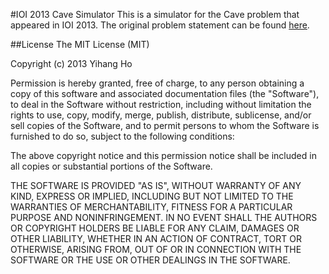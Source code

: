 #IOI 2013 Cave Simulator
This is a simulator for the Cave problem that appeared in IOI 2013. The original problem statement can be found [here](http://www.ioi2013.org/wp-content/uploads/tasks/day2/cave/cave.pdf "Cave"). 

##License
The MIT License (MIT)

Copyright (c) 2013 Yihang Ho

Permission is hereby granted, free of charge, to any person obtaining a copy of this software and associated documentation files (the "Software"), to deal in the Software without restriction, including without limitation the rights to use, copy, modify, merge, publish, distribute, sublicense, and/or sell copies of the Software, and to permit persons to whom the Software is furnished to do so, subject to the following conditions:

The above copyright notice and this permission notice shall be included in all copies or substantial portions of the Software.

THE SOFTWARE IS PROVIDED "AS IS", WITHOUT WARRANTY OF ANY KIND, EXPRESS OR IMPLIED, INCLUDING BUT NOT LIMITED TO THE WARRANTIES OF MERCHANTABILITY, FITNESS FOR A PARTICULAR PURPOSE AND NONINFRINGEMENT. IN NO EVENT SHALL THE AUTHORS OR COPYRIGHT HOLDERS BE LIABLE FOR ANY CLAIM, DAMAGES OR OTHER LIABILITY, WHETHER IN AN ACTION OF CONTRACT, TORT OR OTHERWISE, ARISING FROM, OUT OF OR IN CONNECTION WITH THE SOFTWARE OR THE USE OR OTHER DEALINGS IN THE SOFTWARE.